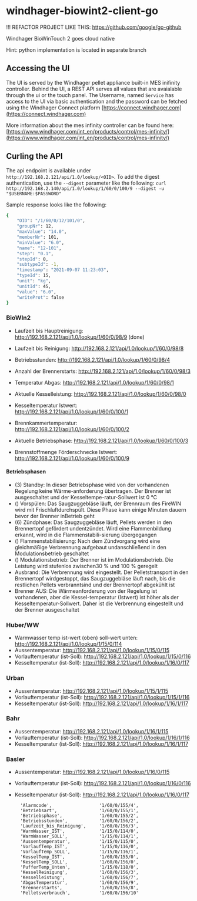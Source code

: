 # windhager-biowint2-client-go

!!! REFACTOR PROJECT LIKE THIS: https://github.com/google/go-github

Windhager BioWinTouch 2 goes cloud native

Hint: python implementation is located in separate branch

## Accessing the UI

The UI is served by the Windhager pellet appliance built-in MES inifinity controller. Behind the UI, a REST API serves all values that are avaialable through the ui or the touch panel.
The Username, named `Service` has access to the UI via basic authentication and the password can be fetched using the Windhager Connect platform [https://connect.windhager.com](https://connect.windhager.com)

More information about the mes infinity controller can be found here: [https://www.windhager.com/int_en/products/control/mes-infinity/](https://www.windhager.com/int_en/products/control/mes-infinity/)

## Curling the API

The api endpoint is available under `http://192.168.2.121/api/1.0/lookup/<OID>`. To add the digest authentication, use the `--digest` parameter like the following: `curl http://192.168.2.140/api/1.0/lookup/1/60/0/100/9 --digest -u "$USERNAME:$PASSWORD"`

Sample response looks like the following:

```bash
{
    "OID": "/1/60/0/12/101/0",
    "groupNr": 12,
    "maxValue": "14.0",
    "memberNr": 101,
    "minValue": "6.0",
    "name": "12-101",
    "step": "0.1",
    "stepId": 0,
    "subtypeId": -1,
    "timestamp": "2021-09-07 11:23:03",
    "typeId": 15,
    "unit": "kg",
    "unitId": 45,
    "value": "6.0",
    "writeProt": false
}
```
### BioWIn2

- Laufzeit bis Hauptreinigung: http://192.168.2.121/api/1.0/lookup/1/60/0/98/9 (done)
- Laufzeit bis Reinigung: http://192.168.2.121/api/1.0/lookup/1/60/0/98/8
- Betriebsstunden: http://192.168.2.121/api/1.0/lookup/1/60/0/98/4
- Anzahl der Brennerstarts: http://192.168.2.121/api/1.0/lookup/1/60/0/98/3
- Temperatur Abgas: http://192.168.2.121/api/1.0/lookup/1/60/0/98/1
- Aktuelle Kesselleistung: http://192.168.2.121/api/1.0/lookup/1/60/0/98/0

- Kesseltemperatur Istwert: http://192.168.2.121/api/1.0/lookup/1/60/0/100/1
- Brennkammertemperatur: http://192.168.2.121/api/1.0/lookup/1/60/0/100/2
- Aktuelle Betriebsphase: http://192.168.2.121/api/1.0/lookup/1/60/0/100/3
- Brennstoffmenge Förderschnecke Istwert: http://192.168.2.121/api/1.0/lookup/1/60/0/100/9

#### Betriebsphasen

- (3) Standby: In dieser Betriebsphase wird von der vorhandenen Regelung keine Wärme-anforderung übertragen. Der Brenner ist ausgeschaltet und der Kesseltempe-ratur-Sollwert ist 0 °C
- () Vorspülen: Das Saugzuggebläse läuft, der Brennraum des FireWIN wird mit Frischluftdurchspült. Diese Phase kann einige Minuten dauern bevor der Brenner inBetrieb geht
- (6) Zündphase: Das Saugzuggebläse läuft, Pellets werden in den Brennertopf gefördert undentzündet. Wird eine Flammenbildung erkannt, wird in die Flammenstabili-sierung übergegangen
- () Flammenstabilisierung: Nach dem Zündvorgang wird eine gleichmäßige Verbrennung aufgebaut undanschließend in den Modulationsbetrieb geschaltet
- () Modulationsbetrieb: Der Brenner ist im Modulationsbetrieb. Die Leistung wird stufenlos zwischen30 % und 100 % geregelt
- Ausbrand: Die Verbrennung wird eingestellt. Der Pelletstransport in den Brennertopf wirdgestoppt, das Saugzuggebläse läuft nach, bis die restlichen Pellets verbranntsind und der Brennertopf abgekühlt ist
- Brenner AUS: Die Wärmeanforderung von der Regelung ist vorhandenen, aber die Kessel-temperatur (Istwert) ist höher als der Kesseltemperatur-Sollwert. Daher ist die Verbrennung eingestellt und der Brenner ausgeschaltet


### Huber/WW

- Warmwasser temp ist-wert (oben) soll-wert unten: http://192.168.2.121/api/1.0/lookup/1/15/0/114
- Aussentemperatur: http://192.168.2.121/api/1.0/lookup/1/15/0/115
- Vorlauftemperatur (ist-Soll): http://192.168.2.121/api/1.0/lookup/1/15/0/116
- Kesseltemperatur (ist-Soll): http://192.168.2.121/api/1.0/lookup/1/16/0/117

### Urban

- Aussentemperatur: http://192.168.2.121/api/1.0/lookup/1/15/1/115
- Vorlauftemperatur (ist-Soll): http://192.168.2.121/api/1.0/lookup/1/15/1/116
- Kesseltemperatur (ist-Soll): http://192.168.2.121/api/1.0/lookup/1/16/1/117


### Bahr

- Aussentemperatur: http://192.168.2.121/api/1.0/lookup/1/16/1/115
- Vorlauftemperatur (ist-Soll): http://192.168.2.121/api/1.0/lookup/1/16/1/116
- Kesseltemperatur (ist-Soll): http://192.168.2.121/api/1.0/lookup/1/16/1/117


### Basler

- Aussentemperatur: http://192.168.2.121/api/1.0/lookup/1/16/0/115
- Vorlauftemperatur (ist-Soll): http://192.168.2.121/api/1.0/lookup/1/16/0/116
- Kesseltemperatur (ist-Soll): http://192.168.2.121/api/1.0/lookup/1/16/0/117



        'Alarmcode',                  '1/60/0/155/4',
        'Betriebsart',                '1/60/0/155/1',
        'Betriebsphase',              '1/60/0/155/2',
        'Betriebsstunden',            '1/60/0/156/2',
        'Laufzeit_bis_Reinigung',     '1/60/0/156/3',
        'WarmWasser_IST',             '1/15/0/114/0',
        'WarmWasser_SOLL',            '1/15/0/114/1',
        'Aussentemperatur',           '1/15/0/115/0',
        'VorlaufTemp_IST',            '1/15/0/116/0',
        'VorlaufTemp_SOLL',           '1/15/0/116/1',
        'KesselTemp_IST',             '1/60/0/155/0',
        'KesselTemp_SOLL',            '1/60/0/156/0',
        'PufferTemp_Unten',           '1/15/0/118/0',
        'KesselReinigung',            '1/60/0/156/3',
        'Kesselleistung',             '1/60/0/156/7',
        'AbgasTemperatur',            '1/60/0/156/9',
        'Brennerstarts',              '1/60/0/156/8',
        'Pelletsverbrauch',           '1/60/0/156/10'
